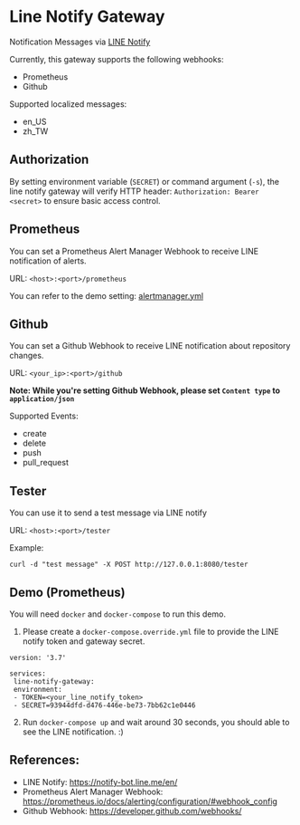 # Line Notify Gateway
Notification Messages via [LINE Notify](https://notify-bot.line.me/en/)

Currently, this gateway supports the following webhooks:
* Prometheus
* Github

Supported localized messages:
* en_US
* zh_TW

## Authorization
By setting environment variable (`SECRET`) or command argument (`-s`), the line notify gateway will verify HTTP header: `Authorization: Bearer <secret>` to ensure basic access control.


## Prometheus
You can set a Prometheus Alert Manager Webhook to receive LINE notification of alerts.

URL: `<host>:<port>/prometheus`

You can refer to the demo setting: [alertmanager.yml](./demo/alertmanager.yml)

## Github
You can set a Github Webhook to receive LINE notification about repository changes.

URL: `<your_ip>:<port>/github`

**Note: While you're setting Github Webhook, please set `Content type` to `application/json`**

Supported Events:
* create
* delete
* push
* pull_request


## Tester
You can use it to send a test message via LINE notify

URL: `<host>:<port>/tester`

Example:
```
curl -d "test message" -X POST http://127.0.0.1:8080/tester
```


## Demo (Prometheus)
You will need `docker` and `docker-compose` to run this demo.

1. Please create a `docker-compose.override.yml` file to provide the LINE notify token and gateway secret.
```
version: '3.7'

services:
 line-notify-gateway:
 environment:
 - TOKEN=<your_line_notify_token>
 - SECRET=93944dfd-d476-446e-be73-7bb62c1e0446
```

2. Run `docker-compose up` and wait around 30 seconds, you should able to see the LINE notification. :)


## References:
* LINE Notify: https://notify-bot.line.me/en/
* Prometheus Alert Manager Webhook: https://prometheus.io/docs/alerting/configuration/#webhook_config
* Github Webhook: https://developer.github.com/webhooks/
